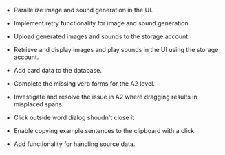 - Parallelize image and sound generation in the UI.  
- Implement retry functionality for image and sound generation.  
- Upload generated images and sounds to the storage account.  
- Retrieve and display images and play sounds in the UI using the storage account.  
- Add card data to the database.  
- Complete the missing verb forms for the A2 level.  
- Investigate and resolve the issue in A2 where dragging results in misplaced spans.
- Click outside word dialog shoudn't close it

- Enable copying example sentences to the clipboard with a click.  
- Add functionality for handling source data.  
